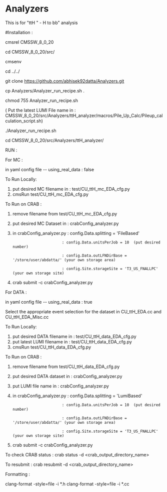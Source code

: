 # Analyzers

This is for "ttH " -  H to bb" analysis

#Installation :

cmsrel CMSSW_8_0_20

cd CMSSW_8_0_20/src/

cmsenv

cd ../../

git clone https://github.com/abhisek92datta/Analyzers.git

cp Analyzers/Analyzer_run_recipe.sh .

chmod 755 Analyzer_run_recipe.sh

( Put the latest LUMI File name in : CMSSW_8_0_20/src/Analyzers/ttH_analyzer/macros/Pile_Up_Calc/Pileup_calculation_script.sh)

./Analyzer_run_recipe.sh

cd CMSSW_8_0_20/src/Analyzers/ttH_analyzer/

RUN :

For MC :

in yaml config file -- using_real_data : false 

To Run Locally:

1. put desired MC filename in : test/CU_ttH_mc_EDA_cfg.py
2. cmsRun test/CU_ttH_mc_EDA_cfg.py 

To Run on CRAB :

1. remove filename from test/CU_ttH_mc_EDA_cfg.py
2. put desired MC Dataset in : crabConfig_analyzer.py
3. in crabConfig_analyzer.py : config.Data.splitting = 'FileBased'

                             : config.Data.unitsPerJob = 10  (put desired number)
                             
                             : config.Data.outLFNDirBase = '/store/user/abdatta/' (your own storage area)
                             
                             : config.Site.storageSite = 'T3_US_FNALLPC' (your own storage site)
4. crab submit -c crabConfig_analyzer.py

For DATA :

in yaml config file -- using_real_data : true 

Select the appropriate event selection for the dataset
in CU_ttH_EDA.cc and CU_ttH_EDA_Misc.cc

To Run Locally:

1. put desired DATA filename in : test/CU_ttH_data_EDA_cfg.py
2. put latest LUMI filename in : test/CU_ttH_data_EDA_cfg.py
3. cmsRun test/CU_ttH_data_EDA_cfg.py 

To Run on CRAB :

1. remove filename from test/CU_ttH_data_EDA_cfg.py
2. put desired DATA dataset in : crabConfig_analyzer.py
3. put LUMI file name in : crabConfig_analyzer.py
4. in crabConfig_analyzer.py : config.Data.splitting = 'LumiBased'
 
                             : config.Data.unitsPerJob = 10  (put desired number)

                             : config.Data.outLFNDirBase = '/store/user/abdatta/' (your own storage area)
                             
                             : config.Site.storageSite = 'T3_US_FNALLPC' (your own storage site)
5. crab submit -c crabConfig_analyzer.py

To check CRAB status :
crab status -d \<crab_output_directory_name\>

To resubmit :
crab resubmit -d \<crab_output_directory_name\>


Formatting :

clang-format -style=file -i *.h
clang-format -style=file -i *.cc



